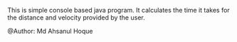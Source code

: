 This is simple console based java program. It calculates the time it takes for the distance and velocity provided by the user.

@Author: Md Ahsanul Hoque